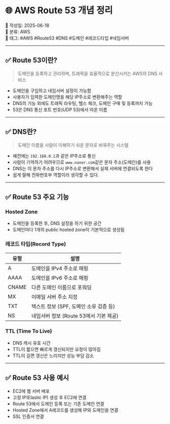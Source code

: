 # 🌐 AWS Route 53 개념 정리

📅 작성일: 2025-06-18  
📂 분류: AWS  
🔖 태그: #AWS #Route53 #DNS #도메인 #레코드타입 #네임서버

---

## ✅ Route 53이란?

> 도메인을 등록하고 관리하며, 트래픽을 효율적으로 분산시키는 AWS의 DNS 서비스

- 도메인을 구입하고 네임서버 설정이 가능함
- 사용자가 입력한 도메인명을 해당 IP주소로 변환해주는 역할
- DNS의 기능 외에도 트래픽 라우팅, 헬스 체크, 도메인 구매 및 등록까지 가능
- 53은 DNS 통신 포트 번호(UDP 53)에서 따온 이름

---

## ✅ DNS란?

> 도메인 이름을 사람이 이해하기 쉬운 문자로 바꿔주는 시스템

- 예전에는 `192.168.0.1`과 같은 IP주소로 통신
- 사람이 기억하기 어려우므로 `www.naver.com`같은 문자 주소(도메인)를 사용
- DNS는 이 문자 주소를 다시 IP주소로 변환해서 실제 서버에 연결되도록 한다
- 쉽게 말해 전화번호부 역할이라 생각할 수 있다.

---

## ✅ Route 53 주요 기능

### Hosted Zone

- 도메인을 등록한 후, DNS 설정을 하기 위한 공간
- 도메인마다 1개의 public hosted zone이 기본적으로 생성됨

### 레코드 타입(Record Type)

| 유형    | 설명                         |
| ----- | -------------------------- |
| A     | 도메인을 IPv4 주소로 매핑           |
| AAAA  | 도메인을 IPv6 주소로 매핑           |
| CNAME | 다른 도메인 이름으로 포워딩            |
| MX    | 이메일 서버 주소 지정               |
| TXT   | 텍스트 정보 (SPF, 도메인 소유 검증 등)  |
| NS    | 네임서버 정보 (Route 53에서 기본 제공) |

### TTL (Time To Live)

- DNS 캐시 유효 시간
- TTL이 짧으면 빠르게 갱신되지만 요청이 많아짐
- TTL이 길면 갱신은 느리지만 성능 부담 감소

---

## ✅ Route 53 사용 예시

- EC2에 웹 서버 배포
- 고정 IP(Elastic IP) 생성 후 EC2에 연결
- Route 53에서 도메인 등록 또는 기존 도메인 연결
- Hosted Zone에서 A레코드를 생성해 IP와 도메인을 연결
- SSL 인증서 연결